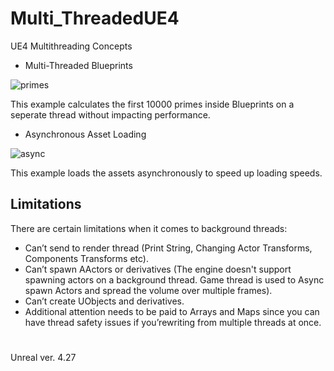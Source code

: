 # Multi_ThreadedUE4
 UE4 Multithreading Concepts
 
 - Multi-Threaded Blueprints
 
![primes](https://user-images.githubusercontent.com/26629624/223470379-42907fa8-9257-4d91-b354-75b4562257bf.gif)

This example calculates the first 10000 primes inside Blueprints on a seperate thread without impacting performance.

 - Asynchronous Asset Loading
 
![async](https://user-images.githubusercontent.com/26629624/223470581-bdfe6e12-b519-4018-9162-f6bdeea00b01.gif)

This example loads the assets asynchronously to speed up loading speeds.


## Limitations
There are certain limitations when it comes to background threads:

- Can’t send to render thread (Print String, Changing Actor Transforms, Components Transforms etc).
- Can’t spawn AActors or derivatives (The engine doesn't support spawning actors on a background thread. Game thread is used to Async spawn Actors and spread the volume over multiple frames).
- Can’t create UObjects and derivatives.
- Additional attention needs to be paid to Arrays and Maps since you can have thread safety issues if you’rewriting from multiple threads at once.

#
Unreal ver. 4.27
